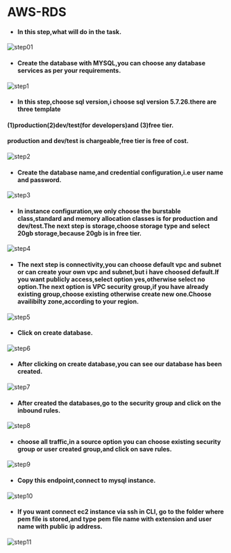 # AWS-RDS
- #### In this step,what will do in the task.
![step01](https://user-images.githubusercontent.com/103019032/170978236-de257c91-3c05-4ccd-9713-4c60f23e2e07.PNG)
- #### Create the database with MYSQL,you can choose any database services as per your requirements.
![step1](https://user-images.githubusercontent.com/103019032/170978252-ba33fd5e-c427-4e4f-965b-eed79803622e.PNG)
- #### In this step,choose sql version,i choose sql version 5.7.26.there are three template
#### (1)production(2)dev/test(for developers)and (3)free tier.
#### production and dev/test is chargeable,free tier is free of cost.
![step2](https://user-images.githubusercontent.com/103019032/170978273-0f5f935e-07b5-430b-a1d8-57c66ca5d348.PNG)
- #### Create the database name,and credential configuration,i.e user name and password.
![step3](https://user-images.githubusercontent.com/103019032/170980945-f4d235a1-84bc-4a4b-b9b4-bf24ccb0b0b9.PNG)
- #### In instance configuration,we only choose the burstable class,standard and memory allocation classes is for production and dev/test.The next step is storage,choose storage type and select 20gb storage,because 20gb is in free tier.
![step4](https://user-images.githubusercontent.com/103019032/170978308-bc5aa387-a679-4a51-90dd-7a23b9fcb769.PNG)
- #### The next step is connectivity,you can choose default vpc and subnet or can create your own vpc and subnet,but i have choosed default.If you want publicly access,select option yes,otherwise select no option.The next option is VPC security group,if you have already existing group,choose existing otherwise create new one.Choose availibilty zone,according to your region.
![step5](https://user-images.githubusercontent.com/103019032/170978334-f2aa8d0e-eb27-4a59-b7f1-7abab83ab673.PNG)
- #### Click on create database.
![step6](https://user-images.githubusercontent.com/103019032/170978358-764c3b6b-9f61-4ac9-8252-2245ae7ca7b4.PNG)
- #### After clicking on create database,you can see our database has been created.
![step7](https://user-images.githubusercontent.com/103019032/171087498-e1934b1c-a572-4d91-92d5-5613b26bb8f3.PNG)
- #### After created the databases,go to the security group and click on the inbound rules.
![step8](https://user-images.githubusercontent.com/103019032/171088094-00c215e5-6a8f-4fb1-a775-5eecd0111f3a.png)
- #### choose all traffic,in a source option you can choose existing security group or user created group,and click on save rules.
![step9](https://user-images.githubusercontent.com/103019032/171088677-94d4fc79-a67e-4c6c-ac04-94b8d0ecc2f0.PNG)
- #### Copy this endpoint,connect to mysql instance.
![step10](https://user-images.githubusercontent.com/103019032/171088859-396dc6c6-c9f3-4cad-b5a1-f5a97358f21d.PNG)
- #### If you want connect ec2 instance via ssh in CLI, go to the folder where pem file is stored,and type pem file name with extension and user name with public ip address.
![step11](https://user-images.githubusercontent.com/103019032/171089910-cf1b1ef1-a6e0-4cf2-8a6a-045f7ee9694b.PNG)

